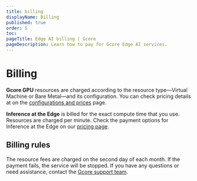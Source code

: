 ```yaml
---
title: billing
displayName: Billing
published: true
order: 5
toc:
pageTitle: Edge AI billing | Gcore
pageDescription: Learn how to pay for Gcore Edge AI services.
---
```

# Billing

**Gcore GPU** resources are charged according to the resource type—Virtual Machine or Bare Metal—and its configuration. You can check pricing details at on the <a href="https://gcore.com/cloud/ai-gpu" target="_blank">configurations and prices</a> page. 

**Inference at the Edge** is billed for the exact compute time that you use. Resources are charged per minute. Check the payment options for Inference at the Edge on our <a href="https://gcore.com/pricing/cloud#inference." target="_blank">pricing page</a>. 

## Billing rules 

The resource fees are charged on the second day of each month. If the payment fails, the service will be stopped. If you have any questions or need assistance, contact the <a href="mailto:support@gcore.com" target="_blank">Gcore support team</a>. 




